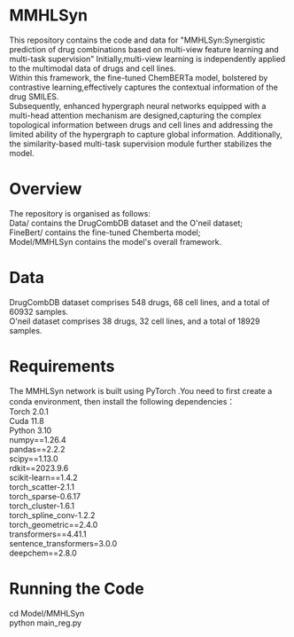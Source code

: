 # MMHLSyn
This repository contains the code and data for "MMHLSyn:Synergistic prediction of drug combinations based on multi-view feature learning and multi-task supervision"
Initially,multi-view learning is independently applied to the multimodal data of drugs and cell lines.  
Within this framework, the fine-tuned ChemBERTa model, bolstered by contrastive learning,effectively captures the contextual information of the drug SMILES.  
Subsequently, enhanced hypergraph neural networks equipped with a multi-head attention mechanism are designed,capturing the complex topological information between drugs and cell lines and addressing the limited ability of the hypergraph to capture global information. Additionally, the similarity-based multi-task supervision module further stabilizes the model.
# Overview
The repository is organised as follows:  
Data/ contains the DrugCombDB dataset and the O'neil dataset;  
FineBert/ contains the fine-tuned Chemberta model;  
Model/MMHLSyn contains the model's overall framework.  
# Data
DrugCombDB dataset comprises 548 drugs, 68 cell lines, and a total of 60932 samples.  
O'neil dataset comprises 38 drugs, 32 cell lines, and a total of 18929 samples.
# Requirements
The MMHLSyn network is built using PyTorch .You need to first create a conda environment, then install the following dependencies：    
Torch 2.0.1  
Cuda 11.8  
Python 3.10  
numpy==1.26.4  
pandas==2.2.2  
scipy==1.13.0  
rdkit==2023.9.6  
scikit-learn==1.4.2  
torch_scatter-2.1.1  
torch_sparse-0.6.17  
torch_cluster-1.6.1  
torch_spline_conv-1.2.2  
torch_geometric==2.4.0    
transformers==4.41.1  
sentence_transformers=3.0.0  
deepchem==2.8.0  
# Running the Code
cd Model/MMHLSyn  
python main_reg.py


